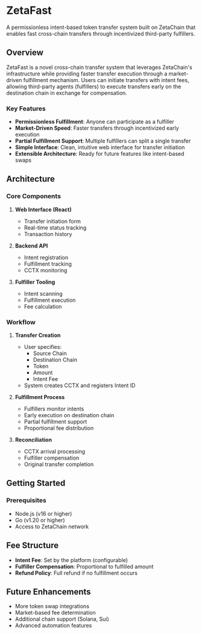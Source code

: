 # ZetaFast

A permissionless intent-based token transfer system built on ZetaChain that enables fast cross-chain transfers through incentivized third-party fulfillers.

## Overview

ZetaFast is a novel cross-chain transfer system that leverages ZetaChain's infrastructure while providing faster transfer execution through a market-driven fulfillment mechanism. Users can initiate transfers with intent fees, allowing third-party agents (fulfillers) to execute transfers early on the destination chain in exchange for compensation.

### Key Features

- **Permissionless Fulfillment**: Anyone can participate as a fulfiller
- **Market-Driven Speed**: Faster transfers through incentivized early execution
- **Partial Fulfillment Support**: Multiple fulfillers can split a single transfer
- **Simple Interface**: Clean, intuitive web interface for transfer initiation
- **Extensible Architecture**: Ready for future features like intent-based swaps

## Architecture

### Core Components

1. **Web Interface (React)**
   - Transfer initiation form
   - Real-time status tracking
   - Transaction history

2. **Backend API**
   - Intent registration
   - Fulfillment tracking
   - CCTX monitoring

3. **Fulfiller Tooling**
   - Intent scanning
   - Fulfillment execution
   - Fee calculation

### Workflow

1. **Transfer Creation**
   - User specifies:
     - Source Chain
     - Destination Chain
     - Token
     - Amount
     - Intent Fee
   - System creates CCTX and registers Intent ID

2. **Fulfillment Process**
   - Fulfillers monitor intents
   - Early execution on destination chain
   - Partial fulfillment support
   - Proportional fee distribution

3. **Reconciliation**
   - CCTX arrival processing
   - Fulfiller compensation
   - Original transfer completion

## Getting Started

### Prerequisites

- Node.js (v16 or higher)
- Go (v1.20 or higher)
- Access to ZetaChain network


## Fee Structure

- **Intent Fee**: Set by the platform (configurable)
- **Fulfiller Compensation**: Proportional to fulfilled amount
- **Refund Policy**: Full refund if no fulfillment occurs

## Future Enhancements

- More token swap integrations
- Market-based fee determination
- Additional chain support (Solana, Sui)
- Advanced automation features

